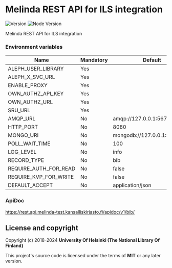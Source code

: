 # Melinda REST API for ILS integration 
![Version](https://img.shields.io/github/package-json/v/NatLibFi/melinda-rest-api-http.svg)
![Node Version](https://img.shields.io/badge/dynamic/json.svg?url=https%3A%2F%2Fraw.githubusercontent.com%2FNatLibFi%2Fmelinda-rest-api-http%2Fmaster%2Fpackage.json&label=node&query=$.engines.node)

Melinda REST API for ILS integration

### Environment variables
| Name                  | Mandatory | Default                      |
|-----------------------|-----------|------------------------------|
| ALEPH_USER_LIBRARY    | Yes       |                              |
| ALEPH_X_SVC_URL       | Yes       |                              |
| ENABLE_PROXY          | Yes       |                              |
| OWN_AUTHZ_API_KEY     | Yes       |                              |
| OWN_AUTHZ_URL         | Yes       |                              |
| SRU_URL               | Yes       |                              |
| AMQP_URL              | No        | amqp://127.0.0.1:5672/       |
| HTTP_PORT             | No        | 8080                         |
| MONGO_URI             | No        | mongodb://127.0.0.1:27017/db |
| POLL_WAIT_TIME        | No        | 100                          |
| LOG_LEVEL             | No        | info                         |
| RECORD_TYPE           | No        | bib                          |
| REQUIRE_AUTH_FOR_READ | No        | false                        |
| REQUIRE_KVP_FOR_WRITE | No        | false                        |
| DEFAULT_ACCEPT        | No        | application/json             |

### ApiDoc
https://rest.api.melinda-test.kansalliskirjasto.fi/apidoc/v1/bib/

## License and copyright

Copyright (c) 2018-2024 **University Of Helsinki (The National Library Of Finland)**

This project's source code is licensed under the terms of **MIT** or any later version.
